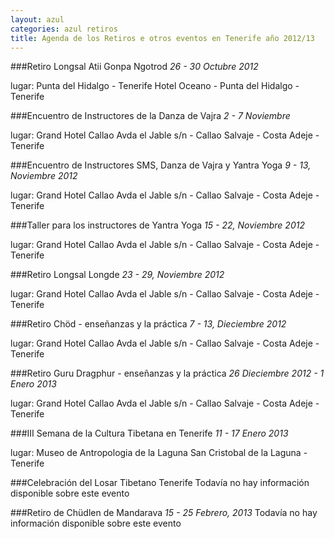 ```yaml
---
layout: azul
categories: azul retiros
title: Agenda de los Retiros e otros eventos en Tenerife año 2012/13
---
```

###Retiro Longsal Atii Gonpa Ngotrod
*26 - 30 Octubre 2012*

lugar: Punta del Hidalgo - Tenerife
Hotel Oceano - Punta del Hidalgo - Tenerife

###Encuentro de Instructores de la Danza de Vajra
*2 - 7 Noviembre*

lugar: Grand Hotel Callao
Avda el Jable s/n - Callao Salvaje  -  Costa Adeje  -  Tenerife

###Encuentro de Instructores SMS, Danza de Vajra y Yantra Yoga
*9 - 13, Noviembre 2012*

lugar: Grand Hotel Callao
Avda el Jable s/n - Callao Salvaje  -  Costa Adeje  -  Tenerife

###Taller para los instructores de Yantra Yoga
*15 - 22, Noviembre 2012*

lugar: Grand Hotel Callao
Avda el Jable s/n - Callao Salvaje  -  Costa Adeje  -  Tenerife

###Retiro Longsal Longde
*23 - 29, Noviembre 2012*

lugar: Grand Hotel Callao
Avda el Jable s/n  -  Callao Salvaje  -  Costa Adeje  -  Tenerife

###Retiro Chöd - enseñanzas y la práctica
*7 - 13, Dieciembre 2012*

lugar: Grand Hotel Callao
Avda el Jable s/n  -  Callao Salvaje  -  Costa Adeje  -  Tenerife

###Retiro Guru Dragphur - enseñanzas y la práctica
*26 Dieciembre 2012 - 1 Enero 2013*

lugar: Grand Hotel Callao
Avda el Jable s/n  -  Callao Salvaje  -  Costa Adeje  -  Tenerife

###III Semana de la Cultura Tibetana en Tenerife
*11 - 17 Enero 2013*

lugar: Museo de Antropologia de la Laguna
San Cristobal de la Laguna - Tenerife

###Celebración del Losar Tibetano
Tenerife
Todavía no hay información disponible sobre este evento

###Retiro de Chüdlen de Mandarava 
*15 - 25 Febrero, 2013*
Todavía no hay información disponible sobre este evento
